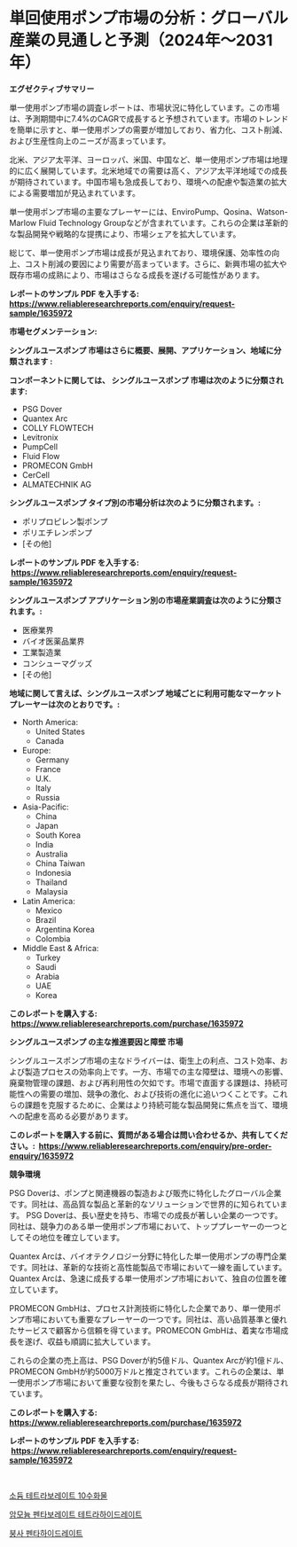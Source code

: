 <p><h1>単回使用ポンプ市場の分析：グローバル産業の見通しと予測（2024年～2031年）</h1></p><p><strong>エグゼクティブサマリー</strong></p>
<p><p>単一使用ポンプ市場の調査レポートは、市場状況に特化しています。この市場は、予測期間中に7.4%のCAGRで成長すると予想されています。市場のトレンドを簡単に示すと、単一使用ポンプの需要が増加しており、省力化、コスト削減、および生産性向上のニーズが高まっています。</p><p>北米、アジア太平洋、ヨーロッパ、米国、中国など、単一使用ポンプ市場は地理的に広く展開しています。北米地域での需要は高く、アジア太平洋地域での成長が期待されています。中国市場も急成長しており、環境への配慮や製造業の拡大による需要増加が見込まれています。</p><p>単一使用ポンプ市場の主要なプレーヤーには、EnviroPump、Qosina、Watson-Marlow Fluid Technology Groupなどが含まれています。これらの企業は革新的な製品開発や戦略的な提携により、市場シェアを拡大しています。</p><p>総じて、単一使用ポンプ市場は成長が見込まれており、環境保護、効率性の向上、コスト削減の要因により需要が高まっています。さらに、新興市場の拡大や既存市場の成熟により、市場はさらなる成長を遂げる可能性があります。</p></p>
<p><strong>レポートのサンプル PDF を入手する: <a href="https://www.reliableresearchreports.com/enquiry/request-sample/1635972">https://www.reliableresearchreports.com/enquiry/request-sample/1635972</a></strong></p>
<p><strong>市場セグメンテーション:</strong></p>
<p><strong> シングルユースポンプ 市場はさらに概要、展開、アプリケーション、地域に分類されます :</strong></p>
<p><strong>コンポーネントに関しては、 シングルユースポンプ 市場は次のように分類されます: &nbsp;</strong></p>
<p><ul><li>PSG Dover</li><li>Quantex Arc</li><li>COLLY FLOWTECH</li><li>Levitronix</li><li>PumpCell</li><li>Fluid Flow</li><li>PROMECON GmbH</li><li>CerCell</li><li>ALMATECHNIK AG</li></ul></p>
<p><strong> シングルユースポンプ タイプ別の市場分析は次のように分類されます。:</strong></p>
<p><ul><li>ポリプロピレン製ポンプ</li><li>ポリエチレンポンプ</li><li>[その他]</li></ul></p>
<p><strong>レポートのサンプル PDF を入手する: &nbsp;<a href="https://www.reliableresearchreports.com/enquiry/request-sample/1635972">https://www.reliableresearchreports.com/enquiry/request-sample/1635972</a></strong></p>
<p><strong> シングルユースポンプ アプリケーション別の市場産業調査は次のように分類されます。:</strong></p>
<p><ul><li>医療業界</li><li>バイオ医薬品業界</li><li>工業製造業</li><li>コンシューマグッズ</li><li>[その他]</li></ul></p>
<p><strong>地域に関して言えば、シングルユースポンプ 地域ごとに利用可能なマーケットプレーヤーは次のとおりです。:</strong></p>
<p><ul>
    <li>
        North America:
        <ul>
            <li>United States</li>
            <li>Canada</li>
        </ul>
    </li>
    <li>
        Europe:
        <ul>
            <li>Germany</li>
            <li>France</li>
            <li>U.K.</li>
            <li>Italy</li>
            <li>Russia</li>
        </ul>
    </li>
    <li>
        Asia-Pacific:
        <ul>
            <li>China</li>
            <li>Japan</li>
            <li>South Korea</li>
            <li>India</li>
            <li>Australia</li>
            <li>China Taiwan</li>
            <li>Indonesia</li>
            <li>Thailand</li>
            <li>Malaysia</li>
        </ul>
    </li>
    <li>
        Latin America:
        <ul>
            <li>Mexico</li>
            <li>Brazil</li>
            <li>Argentina Korea</li>
            <li>Colombia</li>
        </ul>
    </li>
    <li>
        Middle East & Africa:
        <ul>
            <li>Turkey</li>
            <li>Saudi</li>
            <li>Arabia</li>
            <li>UAE</li>
            <li>Korea</li>
        </ul>
    </li>
    </ul></p>
<p><strong>このレポートを購入する: &nbsp;<a href="https://www.reliableresearchreports.com/purchase/1635972">https://www.reliableresearchreports.com/purchase/1635972</a></strong></p>
<p><strong>シングルユースポンプ の主な推進要因と障壁 市場</strong></p>
<p><p>シングルユースポンプ市場の主なドライバーは、衛生上の利点、コスト効率、および製造プロセスの効率向上です。一方、市場での主な障壁は、環境への影響、廃棄物管理の課題、および再利用性の欠如です。市場で直面する課題は、持続可能性への需要の増加、競争の激化、および技術の進化に追いつくことです。これらの課題を克服するために、企業はより持続可能な製品開発に焦点を当て、環境への配慮を高める必要があります。</p></p>
<p><strong>このレポートを購入する前に、質問がある場合は問い合わせるか、共有してください。:&nbsp; <a href="https://www.reliableresearchreports.com/enquiry/pre-order-enquiry/1635972">https://www.reliableresearchreports.com/enquiry/pre-order-enquiry/1635972</a></strong></p>
<p><strong>競争環境</strong></p>
<p><p>PSG Doverは、ポンプと関連機器の製造および販売に特化したグローバル企業です。同社は、高品質な製品と革新的なソリューションで世界的に知られています。 PSG Doverは、長い歴史を持ち、市場での成長が著しい企業の一つです。同社は、競争力のある単一使用ポンプ市場において、トッププレーヤーの一つとしてその地位を確立しています。</p><p>Quantex Arcは、バイオテクノロジー分野に特化した単一使用ポンプの専門企業です。同社は、革新的な技術と高性能製品で市場において一線を画しています。Quantex Arcは、急速に成長する単一使用ポンプ市場において、独自の位置を確立しています。</p><p>PROMECON GmbHは、プロセス計測技術に特化した企業であり、単一使用ポンプ市場においても重要なプレーヤーの一つです。同社は、高い品質基準と優れたサービスで顧客から信頼を得ています。PROMECON GmbHは、着実な市場成長を遂げ、収益も順調に拡大しています。</p><p>これらの企業の売上高は、PSG Doverが約5億ドル、Quantex Arcが約1億ドル、PROMECON GmbHが約5000万ドルと推定されています。これらの企業は、単一使用ポンプ市場において重要な役割を果たし、今後もさらなる成長が期待されています。</p></p>
<p><strong>このレポートを購入する: &nbsp; <a href="https://www.reliableresearchreports.com/purchase/1635972">https://www.reliableresearchreports.com/purchase/1635972</a></strong></p>
<p><strong>レポートのサンプル PDF を入手する: &nbsp;<a href="https://www.reliableresearchreports.com/enquiry/request-sample/1635972">https://www.reliableresearchreports.com/enquiry/request-sample/1635972</a></strong><strong></strong></p>
<p>&nbsp;</p>
<p><p><a href="https://github.com/Elenrrera7685/Market-Research-Report-List-1/blob/main/23394906737.md">소듐 테트라보레이트 10수화물</a></p><p><a href="https://github.com/vsn7qpua81q/Market-Research-Report-List-1/blob/main/86938876736.md">암모늄 펜타보레이트 테트라하이드레이트</a></p><p><a href="https://github.com/sammyUltyylrich9067856/Market-Research-Report-List-1/blob/main/60007446738.md">붕사 펜타하이드레이트</a></p></p>